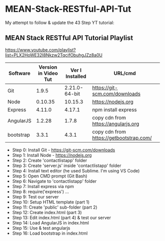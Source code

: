 # MEAN-Stack-RESTful-API-Tut
My attempt to follow &amp; update the 43 Step YT tutorial:  
## MEAN Stack RESTful API Tutorial Playlist  
https://www.youtube.com/playlist?list=PLX2HoWE32I8Nkzw2TqcifObuhgJZz8a0U


Software | Version in Video Tut | Ver I Installed | URL/cmd
------------ | ------------ | ------------- |  -------------
Git | 1.9.5 | 2.21.0-64-bit | https://git-scm.com/downloads
Node | 0.10.35 | 10.15.3 | https://nodejs.org
Express | 4.11.0 | 4.17.1 | npm install express
AngularJS | 1.2.28 | 1.7.8 | copy cdn from https://angularjs.org
bootstrap | 3.3.1 | 4.3.1 | copy cdn from https://getbootstrap.com/


* Step 0: Install Git - https://git-scm.com/downloads
* Step 1: Install Node - https://nodejs.org
* Step 2: Create 'contactlistapp' folder
* Step 3: Create 'server.js' inside 'contactlistapp' folder
* Step 4: Install text editor (he used Sublime. I'm using VS Code)
* Step 5: Open CMD prompt (Git Bash)
* Step 6: Navigate to 'contactlistapp' folder
* Step 7: Install express via npm
* Step 8: require('express') ...
* Step 9: Test our server
* Step 10: Setup HTML template (part 1)
* Step 11: Create 'public' sub-folder (part 2)
* Step 12: Create index.html (part 3)
* Step 13: Edit index.html (part 4) & test our server
* Step 14: Load AngularJS in index.html
* Step 15: Use & test angularjs
* Step 16: Load bootstrap in index.html